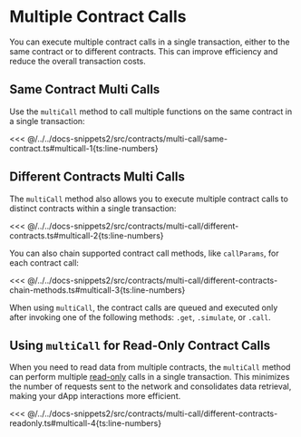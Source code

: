 # Multiple Contract Calls

<!-- This section should explain making multiple contract calls -->
<!-- calls:example:start -->

You can execute multiple contract calls in a single transaction, either to the same contract or to different contracts. This can improve efficiency and reduce the overall transaction costs.

<!-- calls:example:end -->

## Same Contract Multi Calls

<!-- This section should explain how make multiple calls with the SDK -->
<!-- multicall:example:start -->

Use the `multiCall` method to call multiple functions on the same contract in a single transaction:

<!-- multicall:example:end -->

<<< @/../../docs-snippets2/src/contracts/multi-call/same-contract.ts#multicall-1{ts:line-numbers}

## Different Contracts Multi Calls

The `multiCall` method also allows you to execute multiple contract calls to distinct contracts within a single transaction:

<<< @/../../docs-snippets2/src/contracts/multi-call/different-contracts.ts#multicall-2{ts:line-numbers}

You can also chain supported contract call methods, like `callParams`, for each contract call:

<<< @/../../docs-snippets2/src/contracts/multi-call/different-contracts-chain-methods.ts#multicall-3{ts:line-numbers}

When using `multiCall`, the contract calls are queued and executed only after invoking one of the following methods: `.get`, `.simulate`, or `.call`.

## Using `multiCall` for Read-Only Contract Calls

When you need to read data from multiple contracts, the `multiCall` method can perform multiple [read-only](./methods.md#get) calls in a single transaction. This minimizes the number of requests sent to the network and consolidates data retrieval, making your dApp interactions more efficient.

<<< @/../../docs-snippets2/src/contracts/multi-call/different-contracts-readonly.ts#multicall-4{ts:line-numbers}
